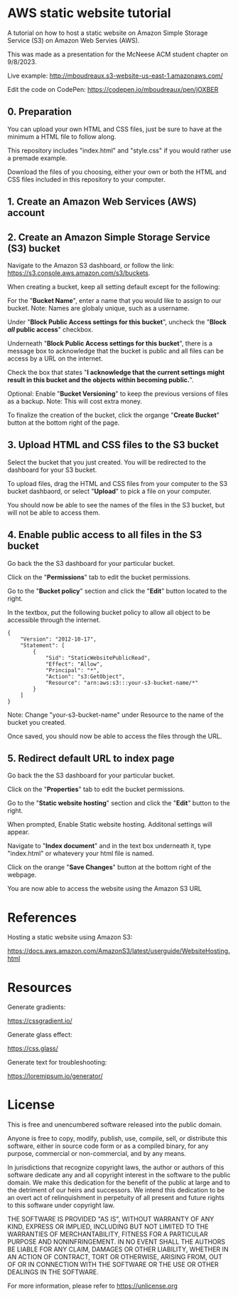 # AWS static website tutorial
A tutorial on how to host a static website on Amazon Simple Storage Service (S3) on Amazon Web Servies (AWS).

This was made as a presentation for the McNeese ACM student chapter on 9/8/2023.

Live example: http://mboudreaux.s3-website-us-east-1.amazonaws.com/

Edit the code on CodePen: https://codepen.io/mboudreaux/pen/jOXBER

## 0. Preparation
You can upload your own HTML and CSS files, just be sure to have at the minimum a HTML file to follow along.

This repository includes "index.html" and "style.css" if you would rather use a premade example.

Download the files of you choosing, either your own or both the HTML and CSS files included in this repository to your computer.

## 1. Create an Amazon Web Services (AWS) account

## 2. Create an Amazon Simple Storage Service (S3) bucket
Navigate to the Amazon S3 dashboard, or follow the link: https://s3.console.aws.amazon.com/s3/buckets.

When creating a bucket, keep all setting default except for the following:

For the "**Bucket Name**", enter a name that you would like to assign to our bucket. Note: Names are globaly unique, such as a username.

Under "**Block Public Access settings for this bucket**", uncheck the "**Block _all_ public access**" checkbox.

Underneath "**Block Public Access settings for this bucket**", there is a message box to acknowledge that the bucket is public and all files can be access by a URL on the internet.

Check the box that states "**I acknowledge that the current settings might result in this bucket and the objects within becoming public.**".

Optional: Enable "**Bucket Versioning**" to keep the previous versions of files as a backup. Note: This will cost extra money.

To finalize the creation of the bucket, click the organge "**Create Bucket**" button at the bottom right of the page.

## 3. Upload HTML and CSS files to the S3 bucket

Select the bucket that you just created. You will be redirected to the dashboard for your S3 bucket.

To upload files, drag the HTML and CSS files from your computer to the S3 bucket dashbaord, or select "**Upload**" to pick a file on your computer.

You should now be able to see the names of the files in the S3 bucket, but will not be able to access them.

## 4. Enable public access to all files in the S3 bucket

Go back the the S3 dashboard for your particular bucket.

Click on the "**Permissions**" tab to edit the bucket permissions.

Go to the "**Bucket policy**" section and click the "**Edit**" button located to the right.

In the textbox, put the following bucket policy to allow all object to be accessible through the internet.
```
{
    "Version": "2012-10-17",
    "Statement": [
        {
            "Sid": "StaticWebsitePublicRead",
            "Effect": "Allow",
            "Principal": "*",
            "Action": "s3:GetObject",
            "Resource": "arn:aws:s3:::your-s3-bucket-name/*"
        }
    ]
}
```

Note: Change "your-s3-bucket-name" under Resource to the name of the bucket you created.

Once saved, you should now be able to access the files through the URL.

## 5. Redirect default URL to index page

Go back the the S3 dashboard for your particular bucket.

Click on the "**Properties**" tab to edit the bucket permissions.

Go to the "**Static website hosting**" section and click the "**Edit**" button to the right.

When prompted, Enable Static website hosting. Additonal settings will appear.

Navigate to "**Index document**" and in the text box underneath it, type "index.html" or whatevery your html file is named.

Click on the orange "**Save Changes**" button at the bottom right of the webpage.

You are now able to access the website using the Amazon S3 URL

# References

Hosting a static website using Amazon S3:

https://docs.aws.amazon.com/AmazonS3/latest/userguide/WebsiteHosting.html

# Resources

Generate gradients:

https://cssgradient.io/

Generate glass effect:

https://css.glass/

Generate text for troubleshooting:

https://loremipsum.io/generator/

# License

This is free and unencumbered software released into the public domain.

Anyone is free to copy, modify, publish, use, compile, sell, or
distribute this software, either in source code form or as a compiled
binary, for any purpose, commercial or non-commercial, and by any
means.

In jurisdictions that recognize copyright laws, the author or authors
of this software dedicate any and all copyright interest in the
software to the public domain. We make this dedication for the benefit
of the public at large and to the detriment of our heirs and
successors. We intend this dedication to be an overt act of
relinquishment in perpetuity of all present and future rights to this
software under copyright law.

THE SOFTWARE IS PROVIDED "AS IS", WITHOUT WARRANTY OF ANY KIND,
EXPRESS OR IMPLIED, INCLUDING BUT NOT LIMITED TO THE WARRANTIES OF
MERCHANTABILITY, FITNESS FOR A PARTICULAR PURPOSE AND NONINFRINGEMENT.
IN NO EVENT SHALL THE AUTHORS BE LIABLE FOR ANY CLAIM, DAMAGES OR
OTHER LIABILITY, WHETHER IN AN ACTION OF CONTRACT, TORT OR OTHERWISE,
ARISING FROM, OUT OF OR IN CONNECTION WITH THE SOFTWARE OR THE USE OR
OTHER DEALINGS IN THE SOFTWARE.

For more information, please refer to <https://unlicense.org>


